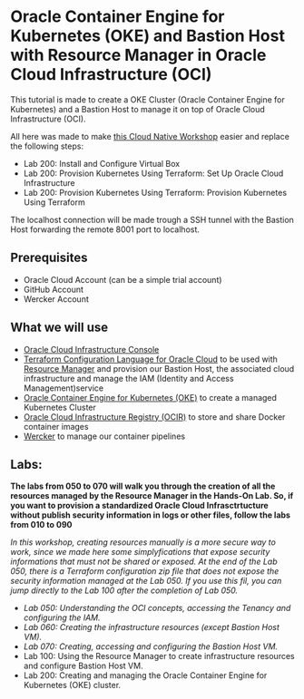 # Oracle Container Engine for Kubernetes (OKE) and Bastion Host with Resource Manager in Oracle Cloud Infrastructure (OCI)

This tutorial is made to create a OKE Cluster (Oracle Container Engine for Kubernetes) and a Bastion Host to manage it on top of Oracle Cloud Infrastructure (OCI).

All here was made to make [this Cloud Native Workshop](https://oracle.github.io/learning-library/workshops/container-native-development/?version=Virtual+Box&page=LabGuide100.md) easier and replace the following steps:
* Lab 200: Install and Configure Virtual Box
* Lab 200: Provision Kubernetes Using Terraform: Set Up Oracle Cloud Infrastructure
* Lab 200: Provision Kubernetes Using Terraform: Provision Kubernetes Using Terraform

The localhost connection will be made trough a SSH tunnel with the Bastion Host forwarding the remote 8001 port to localhost.


## Prerequisites
* Oracle Cloud Account (can be a simple trial account)
* GitHub Account
* Wercker Account


## What we will use
* [Oracle Cloud Infrastructure Console](https://console.us-ashburn-1.oraclecloud.com/)
* [Terraform Configuration Language for Oracle Cloud](https://www.terraform.io/docs/providers/oci/index.html) to be used with [Resource Manager](https://docs.cloud.oracle.com/iaas/Content/ResourceManager/Concepts/resourcemanager.htm) and provision our Bastion Host, the associated cloud infrastructure and manage the IAM (Identity and Access Management)service
* [Oracle Container Engine for Kubernetes (OKE)](https://docs.cloud.oracle.com/iaas/Content/ContEng/Concepts/contengoverview.htm) to create a managed Kubernetes Cluster
* [Oracle Cloud Infrastructure Registry (OCIR)](https://docs.cloud.oracle.com/iaas/Content/Registry/Concepts/registryoverview.htm) to store and share Docker container images
* [Wercker](https://app.wercker.com/) to manage our container pipelines


## Labs:
**The labs from 050 to 070 will walk you through the creation of all the resources managed by the Resource Manager in the Hands-On Lab. So, if you want to provision a standardized Oracle Cloud Infrasctrtucture without publish security information in logs or other files, follow the labs from 010 to 090**

*In this workshop, creating resources manually is a more secure way to work, since we made here some simplyfications that expose security informations that must not be shared or exposed. At the end of the Lab 050, there is a Terraform configuration zip file that does not expose the security information managed at the Lab 050. If you use this fil, you can jump directly to the Lab 100 after the completion of Lab 050.*

* *Lab 050: Understanding the OCI concepts, accessing the Tenancy and configuring the IAM.*
* *Lab 060: Creating the infrastructure resources (except Bastion Host VM).*
* *Lab 070: Creating, accessing and configuring the Bastion Host VM.*
* Lab 100: Using the Resource Manager to create infrastructure resources and configure Bastion Host VM.
* Lab 200: Creating and managing the Oracle Container Engine for Kubernetes (OKE) cluster.

